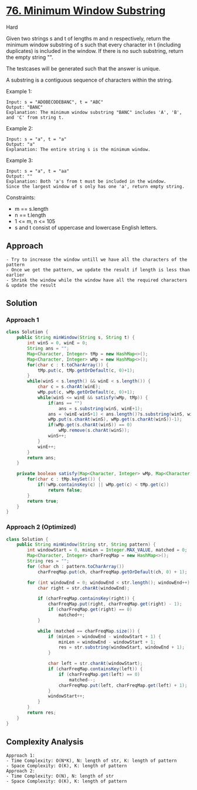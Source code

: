 # [76. Minimum Window Substring](https://leetcode.com/problems/minimum-window-substring/)
Hard


Given two strings s and t of lengths m and n respectively, return the minimum window substring of s such that every character in t (including duplicates) is included in the window. If there is no such substring, return the empty string "".

The testcases will be generated such that the answer is unique.

A substring is a contiguous sequence of characters within the string.

 

Example 1:
```
Input: s = "ADOBECODEBANC", t = "ABC"
Output: "BANC"
Explanation: The minimum window substring "BANC" includes 'A', 'B', and 'C' from string t.
```
Example 2:
```
Input: s = "a", t = "a"
Output: "a"
Explanation: The entire string s is the minimum window.
```
Example 3:
```
Input: s = "a", t = "aa"
Output: ""
Explanation: Both 'a's from t must be included in the window.
Since the largest window of s only has one 'a', return empty string.
``` 

Constraints:
- m == s.length
- n == t.length
- 1 <= m, n <= 105
- s and t consist of uppercase and lowercase English letters.

## Approach
```
- Try to increase the window untill we have all the characters of the pattern
- Once we get the pattern, we update the result if length is less than earlier
- Shrink the window while the window have all the required characters & update the result
```

## Solution
### Approach 1
```java
class Solution {
    public String minWindow(String s, String t) {
        int winS = 0, winE = 0;
        String ans = "";
        Map<Character, Integer> tMp = new HashMap<>();
        Map<Character, Integer> wMp = new HashMap<>();
        for(char c : t.toCharArray()) {
            tMp.put(c, tMp.getOrDefault(c, 0)+1);
        }
        while(winS < s.length() && winE < s.length()) {
            char c = s.charAt(winE);
            wMp.put(c, wMp.getOrDefault(c, 0)+1);
            while(winS <= winE && satisfy(wMp, tMp)) {
                if(ans == "")
                    ans = s.substring(winS, winE+1);
                ans = (winE-winS+1) < ans.length()?s.substring(winS, winE+1):ans;
                wMp.put(s.charAt(winS), wMp.get(s.charAt(winS))-1);
                if(wMp.get(s.charAt(winS)) == 0)
                    wMp.remove(s.charAt(winS));
                winS++;
            }
            winE++;
        }
        return ans;
    }

    private boolean satisfy(Map<Character, Integer> wMp, Map<Character, Integer> tMp) {
        for(char c : tMp.keySet()) {
            if(!wMp.containsKey(c) || wMp.get(c) < tMp.get(c))
                return false;
        }
        return true;
    }
}
```
### Approach 2 (Optimized)
```java
class Solution {
    public String minWindow(String str, String pattern) {
        int windowStart = 0, minLen = Integer.MAX_VALUE, matched = 0;
        Map<Character, Integer> charFreqMap = new HashMap<>();
        String res = "";
        for (char ch : pattern.toCharArray())
            charFreqMap.put(ch, charFreqMap.getOrDefault(ch, 0) + 1);

        for (int windowEnd = 0; windowEnd < str.length(); windowEnd++) {
            char right = str.charAt(windowEnd);

            if (charFreqMap.containsKey(right)) {
                charFreqMap.put(right, charFreqMap.get(right) - 1);
                if (charFreqMap.get(right) == 0)
                    matched++;
            }

            while (matched == charFreqMap.size()) {
                if (minLen > windowEnd - windowStart + 1) {
                    minLen = windowEnd - windowStart + 1;
                    res = str.substring(windowStart, windowEnd + 1);
                }

                char left = str.charAt(windowStart);
                if (charFreqMap.containsKey(left)) {
                    if (charFreqMap.get(left) == 0)
                        matched--;
                    charFreqMap.put(left, charFreqMap.get(left) + 1);
                }
                windowStart++;
            }
        }
        return res;
    }
}
```
## Complexity Analysis
```
Approach 1:
- Time Complexity: O(N*K), N: length of str, K: length of pattern
- Space Complexity: O(K), K: length of pattern
Approach 2:
- Time Complexity: O(N), N: length of str
- Space Complexity: O(K), K: length of pattern
```
